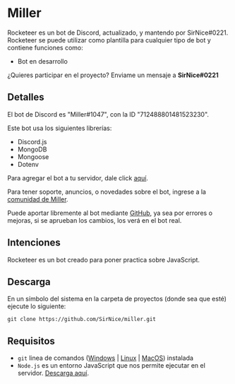 #  Miller

Rocketeer es un bot de Discord, actualizado, y mantendo por SirNice#0221.
Rocketeer se puede utilizar como plantilla para cualquier tipo de bot y contiene funciones como:

- Bot en desarrollo

¿Quieres participar en el proyecto? Enviame un mensaje a **SirNice#0221**

## Detalles

El bot de Discord es "Miller#1047", con la ID "712488801481523230".

Este bot usa los siguientes librerías:

- Discord.js
- MongoDB
- Mongoose
- Dotenv


Para agregar el bot a tu servidor, dale click [aquí](https://discord.com/api/oauth2/authorize?client_id=712488801481523230&permissions=0&scope=bot).


Para tener soporte, anuncios, o novedades sobre el bot, ingrese a la [comunidad de Miller](https://discord.gg/PumGHKHw5H).


Puede aportar libremente al bot mediante [GitHub](https://github.com/SirNice/miller), ya sea por errores o mejoras, si se aprueban los cambios, los verá en el bot real.

## Intenciones

Rocketeer es un bot creado para poner practica sobre JavaScript.

## Descarga

En un símbolo del sistema en la carpeta de proyectos (donde sea que esté) ejecute lo siguiente:

`git clone https://github.com/SirNice/miller.git`

## Requisitos

- `git` linea de comandos ([Windows](https://git-scm.com/download/win) | [Linux](https://git-scm.com/download/linux) | [MacOS](https://git-scm.com/download/mac)) instalada
- `Node.js` es un entorno JavaScript que nos permite ejecutar en el servidor.  [Descarga aquí](https://nodejs.org).





